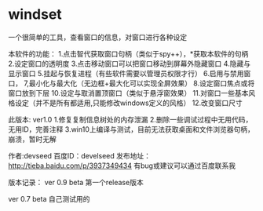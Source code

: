 # windset
一个很简单的工具，查看窗口的信息，对窗口进行各种设定


本软件的功能：
1.点击智代获取窗口句柄（类似于spy++），*获取本软件的句柄
2.设定窗口的透明度
3.点击移动窗口可以把窗口移动到屏幕外隐藏窗口
4.隐藏与显示窗口
5.挂起与恢复进程（有些软件需要以管理员权限才行）
6.启用与禁用窗口，
7,最小化与最大化（无边框+最大化可以实现全屏效果）
8.设定窗口焦点或将窗口放到下层
10.设定与取消置顶窗口（类似于悬浮窗效果）
11.对窗口一些基本风格设定（并不是所有都适用,只能修改windows定义的风格）
12.改变窗口尺寸


此版本:
ver1.0
1.修复复制信息树处的内存泄漏
2.删除一些调试过程中无用代码，无用ID，完善注释
3.win10上编译与测试，目前无法获取桌面和文件浏览器句柄，崩溃，暂时无解



作者:devseed
百度ID：develseed
发布地址：http://tieba.baidu.com/p/3937349434
有bug或建议可以通过百度联系我



版本记录：
ver 0.9 beta
第一个release版本

ver 0.7 beta
自己测试用的
